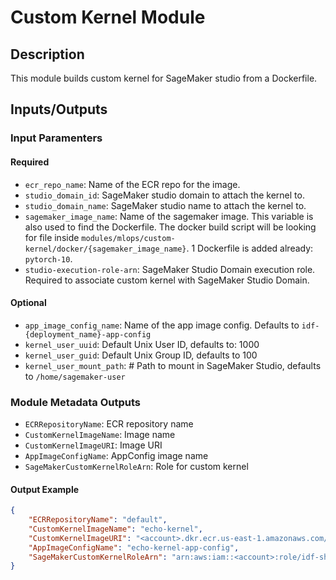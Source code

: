 # Custom Kernel Module

## Description

This module builds custom kernel for SageMaker studio from a Dockerfile.

## Inputs/Outputs

### Input Paramenters

#### Required

- `ecr_repo_name`: Name of the ECR repo for the image.
- `studio_domain_id`: SageMaker studio domain to attach the kernel to.
- `studio_domain_name`: SageMaker studio name to attach the kernel to.
- `sagemaker_image_name`: Name of the sagemaker image. This variable is also used to find the Dockerfile. The docker build script will be looking for file inside `modules/mlops/custom-kernel/docker/{sagemaker_image_name}`. 1 Dockerfile is added already: `pytorch-10`.
- `studio-execution-role-arn`: SageMaker Studio Domain execution role. Required to associate custom kernel with SageMaker Studio Domain.

#### Optional

- `app_image_config_name`:  Name of the app image config. Defaults to `idf-{deployment_name}-app-config`
- `kernel_user_uuid`: Default Unix User ID, defaults to: 1000
- `kernel_user_guid`: Default Unix Group ID, defaults to 100
- `kernel_user_mount_path`: # Path to mount in SageMaker Studio, defaults to `/home/sagemaker-user`

### Module Metadata Outputs

- `ECRRepositoryName`: ECR repository name
- `CustomKernelImageName`: Image name
- `CustomKernelImageURI`: Image URI
- `AppImageConfigName`: AppConfig image name
- `SageMakerCustomKernelRoleArn`: Role for custom kernel

#### Output Example

```json
{
    "ECRRepositoryName": "default",
    "CustomKernelImageName": "echo-kernel",
    "CustomKernelImageURI": "<account>.dkr.ecr.us-east-1.amazonaws.com/default:latest",
    "AppImageConfigName": "echo-kernel-app-config",
    "SageMakerCustomKernelRoleArn": "arn:aws:iam::<account>:role/idf-shared-infra-kernels-addfsharedinfrakernelske-9O6FZXGI0MM8",
}

```
